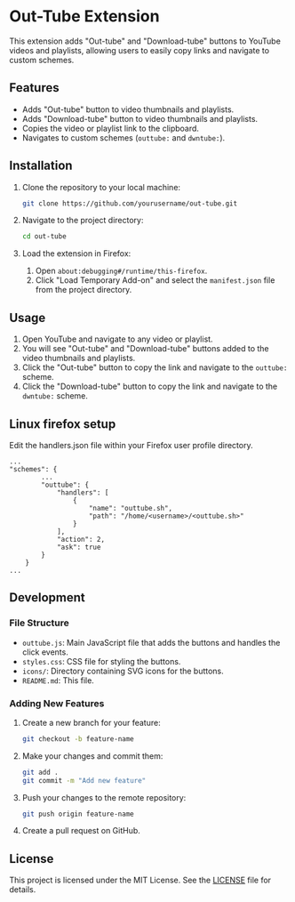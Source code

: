 # Out-Tube Extension

This extension adds "Out-tube" and "Download-tube" buttons to YouTube videos and playlists, allowing users to easily copy links and navigate to custom schemes.

## Features

- Adds "Out-tube" button to video thumbnails and playlists.
- Adds "Download-tube" button to video thumbnails and playlists.
- Copies the video or playlist link to the clipboard.
- Navigates to custom schemes (`outtube:` and `dwntube:`).

## Installation

1. Clone the repository to your local machine:
    ```sh
    git clone https://github.com/yourusername/out-tube.git
    ```

2. Navigate to the project directory:
    ```sh
    cd out-tube
    ```

3. Load the extension in Firefox:
    1. Open `about:debugging#/runtime/this-firefox`.
    2. Click "Load Temporary Add-on" and select the `manifest.json` file from the project directory.

## Usage

1. Open YouTube and navigate to any video or playlist.
2. You will see "Out-tube" and "Download-tube" buttons added to the video thumbnails and playlists.
3. Click the "Out-tube" button to copy the link and navigate to the `outtube:` scheme.
4. Click the "Download-tube" button to copy the link and navigate to the `dwntube:` scheme.

## Linux firefox setup
Edit the handlers.json file within your Firefox user profile directory.
```
...
"schemes": {
        ...
        "outtube": {
            "handlers": [
                {
                    "name": "outtube.sh",
                    "path": "/home/<username>/<outtube.sh>"
                }
            ],
            "action": 2,
            "ask": true
        }
    }
...
```

## Development

### File Structure

- `outtube.js`: Main JavaScript file that adds the buttons and handles the click events.
- `styles.css`: CSS file for styling the buttons.
- `icons/`: Directory containing SVG icons for the buttons.
- `README.md`: This file.

### Adding New Features

1. Create a new branch for your feature:
    ```sh
    git checkout -b feature-name
    ```

2. Make your changes and commit them:
    ```sh
    git add .
    git commit -m "Add new feature"
    ```

3. Push your changes to the remote repository:
    ```sh
    git push origin feature-name
    ```

4. Create a pull request on GitHub.

## License

This project is licensed under the MIT License. See the [LICENSE](LICENSE) file for details.


